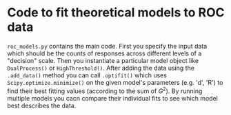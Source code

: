 # Code to fit theoretical models to ROC data

`roc_models.py` contains the main code. First you specify the input data which should be the counts of responses across different levels of a "decision" scale. Then you instantiate a particular model object like `DualProcess()` or `HighThreshold()`. After adding the data using the `.add_data()` method you can call `.optifit()` which uses `Scipy.optimize.minimize()` on the given model's parameters (e.g. 'd', 'R') to find their best fitting values (according to the sum of $G^2$). By running multiple models you cacn compare their individual fits to see which model best describes the data.
